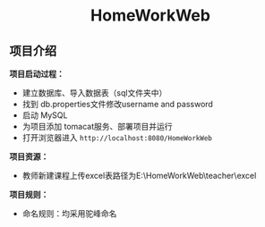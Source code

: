 <center><h1>HomeWorkWeb</h1></center>

## 项目介绍
**项目启动过程：**
- 建立数据库、导入数据表（sql文件夹中）
- 找到 db.properties文件修改username and password
- 启动 MySQL
- 为项目添加 tomacat服务、部署项目并运行
- 打开浏览器进入 `http://localhost:8080/HomeWorkWeb`

**项目资源：**
- 教师新建课程上传excel表路径为E:\HomeWorkWeb\teacher\excel

**项目规则：**
- 命名规则：均采用驼峰命名